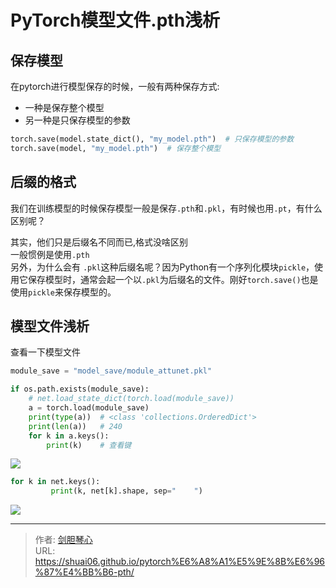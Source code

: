 # PyTorch模型文件.pth浅析

<script type="text/javascript" src="/js/src/bai.js"></script>


## 保存模型
在pytorch进行模型保存的时候，一般有两种保存方式:
- 一种是保存整个模型
- 另一种是只保存模型的参数

```python
torch.save(model.state_dict(), "my_model.pth")  # 只保存模型的参数
torch.save(model, "my_model.pth")  # 保存整个模型

```




## 后缀的格式
我们在训练模型的时候保存模型一般是保存`.pth`和`.pkl`，有时候也用`.pt`，有什么区别呢？

其实，他们只是后缀名不同而已,格式没啥区别  
一般惯例是使用`.pth`  
另外，为什么会有 `.pkl`这种后缀名呢？因为Python有一个序列化模块`pickle`，使用它保存模型时，通常会起一个以`.pkl`为后缀名的文件。刚好`torch.save()`也是使用`pickle`来保存模型的。






## 模型文件浅析
查看一下模型文件
```python
module_save = "model_save/module_attunet.pkl"

if os.path.exists(module_save):
    # net.load_state_dict(torch.load(module_save))
    a = torch.load(module_save)
    print(type(a))  # <class 'collections.OrderedDict'>
    print(len(a))   # 240
    for k in a.keys():
        print(k)    # 查看键

```

![](http://image.geoer.cn/20221021100200.png)

```python
for k in net.keys():
         print(k, net[k].shape, sep="    ")
```
![](http://image.geoer.cn/20221021100618.png)







---

> 作者: [剑胆琴心](http://shuai06.github.io)  
> URL: https://shuai06.github.io/pytorch%E6%A8%A1%E5%9E%8B%E6%96%87%E4%BB%B6-pth/  

